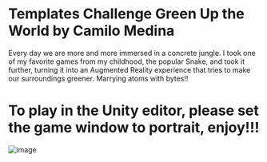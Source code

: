 # Templates Challenge Green Up the World by Camilo Medina

Every day we are more and more immersed in a concrete jungle. I took one of my favorite games from my childhood, the popular Snake, and took it further, turning it into an Augmented Reality experience that tries to make our surroundings greener. 
Marrying atoms with bytes!!

# To play in the Unity editor, please set the game window to portrait, enjoy!!!
![image](https://user-images.githubusercontent.com/93027900/178163117-01ad1cd0-416e-42da-b9d7-b04895558c15.png)
